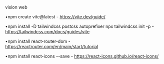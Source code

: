 vision web

•npm create vite@latest - https://vite.dev/guide/

•npm install -D tailwindcss postcss autoprefixer
npx tailwindcss init -p - https://tailwindcss.com/docs/guides/vite

•npm install react-router-dom  - https://reactrouter.com/en/main/start/tutorial

•npm install react-icons --save - https://react-icons.github.io/react-icons/